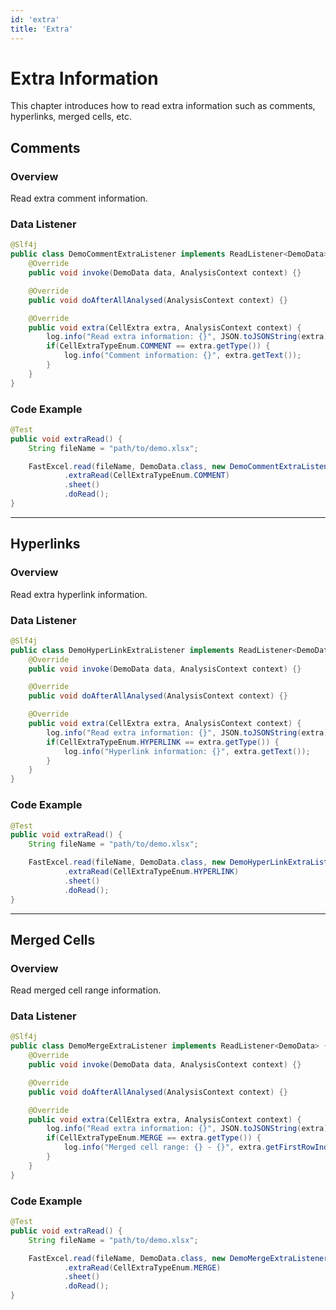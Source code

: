 ```yaml
---
id: 'extra'
title: 'Extra'
---
```


# Extra Information
This chapter introduces how to read extra information such as comments, hyperlinks, merged cells, etc.

## Comments

### Overview
Read extra comment information.

### Data Listener
```java
@Slf4j
public class DemoCommentExtraListener implements ReadListener<DemoData> {
    @Override
    public void invoke(DemoData data, AnalysisContext context) {}

    @Override
    public void doAfterAllAnalysed(AnalysisContext context) {}

    @Override
    public void extra(CellExtra extra, AnalysisContext context) {
        log.info("Read extra information: {}", JSON.toJSONString(extra));
        if(CellExtraTypeEnum.COMMENT == extra.getType()) {
            log.info("Comment information: {}", extra.getText());
        }
    }
}
```

### Code Example
```java
@Test
public void extraRead() {
    String fileName = "path/to/demo.xlsx";

    FastExcel.read(fileName, DemoData.class, new DemoCommentExtraListener())
            .extraRead(CellExtraTypeEnum.COMMENT)
            .sheet()
            .doRead();
}
```

---

## Hyperlinks

### Overview
Read extra hyperlink information.

### Data Listener
```java
@Slf4j
public class DemoHyperLinkExtraListener implements ReadListener<DemoData> {
    @Override
    public void invoke(DemoData data, AnalysisContext context) {}

    @Override
    public void doAfterAllAnalysed(AnalysisContext context) {}

    @Override
    public void extra(CellExtra extra, AnalysisContext context) {
        log.info("Read extra information: {}", JSON.toJSONString(extra));
        if(CellExtraTypeEnum.HYPERLINK == extra.getType()) {
            log.info("Hyperlink information: {}", extra.getText());
        }
    }
}
```

### Code Example
```java
@Test
public void extraRead() {
    String fileName = "path/to/demo.xlsx";

    FastExcel.read(fileName, DemoData.class, new DemoHyperLinkExtraListener())
            .extraRead(CellExtraTypeEnum.HYPERLINK)
            .sheet()
            .doRead();
}
```

---

## Merged Cells

### Overview
Read merged cell range information.

### Data Listener
```java
@Slf4j
public class DemoMergeExtraListener implements ReadListener<DemoData> {
    @Override
    public void invoke(DemoData data, AnalysisContext context) {}

    @Override
    public void doAfterAllAnalysed(AnalysisContext context) {}

    @Override
    public void extra(CellExtra extra, AnalysisContext context) {
        log.info("Read extra information: {}", JSON.toJSONString(extra));
        if(CellExtraTypeEnum.MERGE == extra.getType()) {
            log.info("Merged cell range: {} - {}", extra.getFirstRowIndex(), extra.getLastRowIndex());
        }
    }
}
```

### Code Example
```java
@Test
public void extraRead() {
    String fileName = "path/to/demo.xlsx";

    FastExcel.read(fileName, DemoData.class, new DemoMergeExtraListener())
            .extraRead(CellExtraTypeEnum.MERGE)
            .sheet()
            .doRead();
}
```
